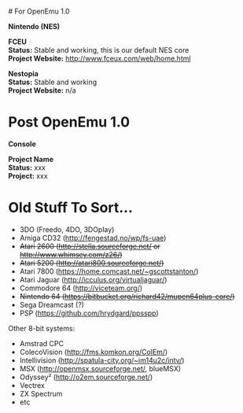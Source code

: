 <br>
# For OpenEmu 1.0 

**Nintendo (NES)**<br>

**FCEU**<br>
**Status:** Stable and working, this is our default NES core<br>
**Project Website:** http://www.fceux.com/web/home.html<br>

**Nestopia**<br>
**Status:** Stable and working<br>
**Project Website:** n/a<br>

# Post OpenEmu 1.0

**Console**<br>

**Project Name**<br>
**Status:** xxx<br>
**Project:** xxx<br>


# Old Stuff To Sort...

* 3DO (Freedo, 4DO, 3DOplay)
* Amiga CD32 (http://fengestad.no/wp/fs-uae)
* <s>Atari 2600 (http://stella.sourceforge.net/ or http://www.whimsey.com/z26/)</s>
* <s>Atari 5200 (http://atari800.sourceforge.net/)</s>
* Atari 7800 (https://home.comcast.net/~gscottstanton/)
* Atari Jaguar (http://icculus.org/virtualjaguar/)
* Commodore 64 (http://viceteam.org/)
* <s>Nintendo 64 (https://bitbucket.org/richard42/mupen64plus-core/)</s>
* Sega Dreamcast (?)
* PSP (https://github.com/hrydgard/ppsspp)

Other 8-bit systems:
* Amstrad CPC
* ColecoVision (http://fms.komkon.org/ColEm/)
* Intellivision (http://spatula-city.org/~im14u2c/intv/)
* MSX (http://openmsx.sourceforge.net/, blueMSX)
* Odyssey² (http://o2em.sourceforge.net/)
* Vectrex
* ZX Spectrum
* etc